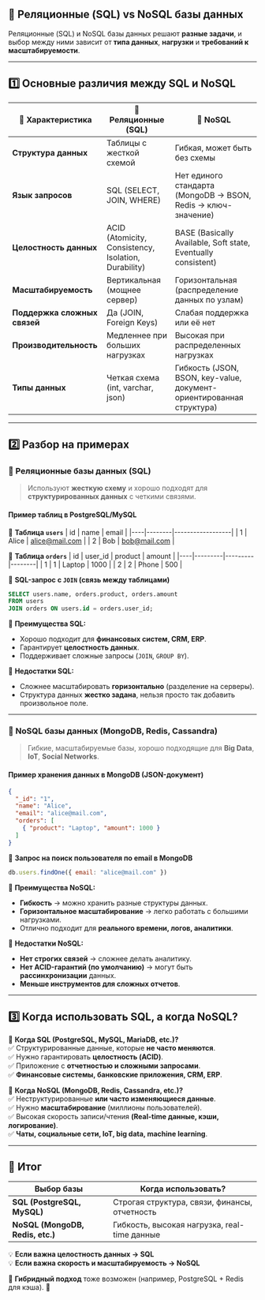 ## **🔹 Реляционные (SQL) vs NoSQL базы данных**  

Реляционные (SQL) и NoSQL базы данных решают **разные задачи**, и выбор между ними зависит от **типа данных**, **нагрузки** и **требований к масштабируемости**.  

---

## **1️⃣ Основные различия между SQL и NoSQL**  

| 🔹 Характеристика      | 🔹 Реляционные (SQL) | 🔹 NoSQL |
|-----------------------|----------------------|---------|
| **Структура данных**  | Таблицы с жесткой схемой | Гибкая, может быть без схемы |
| **Язык запросов**     | SQL (SELECT, JOIN, WHERE) | Нет единого стандарта (MongoDB → BSON, Redis → ключ-значение) |
| **Целостность данных** | ACID (Atomicity, Consistency, Isolation, Durability) | BASE (Basically Available, Soft state, Eventually consistent) |
| **Масштабируемость**  | Вертикальная (мощнее сервер) | Горизонтальная (распределение данных по узлам) |
| **Поддержка сложных связей** | Да (JOIN, Foreign Keys) | Слабая поддержка или её нет |
| **Производительность** | Медленнее при больших нагрузках | Высокая при распределенных нагрузках |
| **Типы данных** | Четкая схема (int, varchar, json) | Гибкость (JSON, BSON, key-value, документ-ориентированная структура) |

---

## **2️⃣ Разбор на примерах**  

### **📌 Реляционные базы данных (SQL)**  
> Используют **жесткую схему** и хорошо подходят для **структурированных данных** с четкими связями.

#### **Пример таблиц в PostgreSQL/MySQL**  

📌 **Таблица `users`**
| id | name   | email            |
|----|--------|------------------|
| 1  | Alice  | alice@mail.com   |
| 2  | Bob    | bob@mail.com     |

📌 **Таблица `orders`**
| id | user_id | product | amount |
|----|---------|---------|--------|
| 1  | 1       | Laptop  | 1000   |
| 2  | 2       | Phone   | 500    |

📌 **SQL-запрос с `JOIN` (связь между таблицами)**  
```sql
SELECT users.name, orders.product, orders.amount
FROM users
JOIN orders ON users.id = orders.user_id;
```
🔹 **Преимущества SQL:**  
- Хорошо подходит для **финансовых систем, CRM, ERP**.  
- Гарантирует **целостность данных**.  
- Поддерживает сложные запросы (`JOIN`, `GROUP BY`).  

🔹 **Недостатки SQL:**  
- Сложнее масштабировать **горизонтально** (разделение на серверы).  
- Структура данных **жестко задана**, нельзя просто так добавить произвольное поле.  

---

### **📌 NoSQL базы данных (MongoDB, Redis, Cassandra)**  
> Гибкие, масштабируемые базы, хорошо подходящие для **Big Data**, **IoT**, **Social Networks**.

#### **Пример хранения данных в MongoDB (JSON-документ)**  
```json
{
  "_id": "1",
  "name": "Alice",
  "email": "alice@mail.com",
  "orders": [
    { "product": "Laptop", "amount": 1000 }
  ]
}
```
📌 **Запрос на поиск пользователя по email в MongoDB**  
```js
db.users.findOne({ email: "alice@mail.com" })
```

🔹 **Преимущества NoSQL:**  
- **Гибкость** → можно хранить разные структуры данных.  
- **Горизонтальное масштабирование** → легко работать с большими нагрузками.  
- Отлично подходит для **реального времени, логов, аналитики**.  

🔹 **Недостатки NoSQL:**  
- **Нет строгих связей** → сложнее делать аналитику.  
- **Нет ACID-гарантий (по умолчанию)** → могут быть **рассинхронизации** данных.  
- **Меньше инструментов для сложных отчетов**.  

---

## **3️⃣ Когда использовать SQL, а когда NoSQL?**  

📌 **Когда SQL (PostgreSQL, MySQL, MariaDB, etc.)?**  
✅ Структурированные данные, которые **не часто меняются**.  
✅ Нужно гарантировать **целостность (ACID)**.  
✅ Приложение с **отчетностью и сложными запросами**.  
✅ **Финансовые системы, банковские приложения, CRM, ERP**.  

📌 **Когда NoSQL (MongoDB, Redis, Cassandra, etc.)?**  
✅ Неструктурированные **или часто изменяющиеся данные**.  
✅ Нужно **масштабирование** (миллионы пользователей).  
✅ Высокая скорость записи/чтения **(Real-time данные, кэши, логирование)**.  
✅ **Чаты, социальные сети, IoT, big data, machine learning**.  

---

## **🔹 Итог**  
| Выбор базы | Когда использовать? |
|------------|----------------------|
| **SQL (PostgreSQL, MySQL)** | Строгая структура, связи, финансы, отчетность |
| **NoSQL (MongoDB, Redis, etc.)** | Гибкость, высокая нагрузка, real-time данные |

💡 **Если важна целостность данных → SQL**  
💡 **Если важна скорость и масштабируемость → NoSQL**  

🔹 **Гибридный подход** тоже возможен (например, PostgreSQL + Redis для кэша). 🚀
